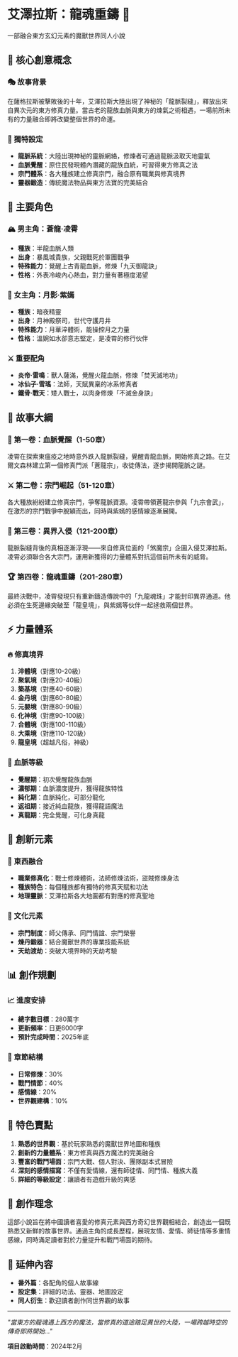 # 艾澤拉斯：龍魂重鑄 🐉

一部融合東方玄幻元素的魔獸世界同人小說

## 🌟 核心創意概念

### 🎭 故事背景
在薩格拉斯被擊敗後的十年，艾澤拉斯大陸出現了神秘的「龍脈裂縫」，釋放出來自異次元的東方修真力量。當古老的龍族血脈與東方的煉氣之術相遇，一場前所未有的力量融合即將改變整個世界的命運。

### 🏮 獨特設定
- **龍脈系統**：大陸出現神秘的靈脈網絡，修煉者可通過龍脈汲取天地靈氣
- **血脈覺醒**：原住民發現體內潛藏的龍族血統，可習得東方修真之法
- **宗門體系**：各大種族建立修真宗門，融合原有職業與修真境界
- **靈器鍛造**：傳統魔法物品與東方法寶的完美結合

## 👥 主要角色

### 🏔️ 男主角：蒼龍·凌霄
- **種族**：半龍血脈人類
- **出身**：暴風城貴族，父親戰死於軍團戰爭
- **特殊能力**：覺醒上古青龍血脈，修煉「九天御龍訣」
- **性格**：外表冷峻內心熱血，對力量有著極度渴望

### 🌸 女主角：月影·紫嫣
- **種族**：暗夜精靈
- **出身**：月神殿祭司，世代守護月井
- **特殊能力**：月華淬體術，能操控月之力量
- **性格**：溫婉如水卻意志堅定，是凌霄的修行伙伴

### ⚔️ 重要配角
- **炎帝·雷鳴**：獸人薩滿，覺醒火龍血脈，修煉「焚天滅地功」
- **冰仙子·雪瑤**：法師，天賦異稟的冰系修真者
- **鐵骨·戰天**：矮人戰士，以肉身修煉「不滅金身訣」

## 📖 故事大綱

### 🌅 第一卷：血脈覺醒（1-50章）
凌霄在探索東瘟疫之地時意外跌入龍脈裂縫，覺醒青龍血脈，開始修真之路。在艾爾文森林建立第一個修真門派「蒼龍宗」，收徒傳法，逐步揭開龍脈之謎。

### ⚔️ 第二卷：宗門崛起（51-120章）
各大種族紛紛建立修真宗門，爭奪龍脈資源。凌霄帶領蒼龍宗參與「九宗會武」，在激烈的宗門戰爭中脫穎而出，同時與紫嫣的感情線逐漸展開。

### 🌌 第三卷：異界入侵（121-200章）
龍脈裂縫背後的真相逐漸浮現——來自修真位面的「煞魔宗」企圖入侵艾澤拉斯。凌霄必須聯合各大宗門，運用新獲得的力量體系對抗這個前所未有的威脅。

### 🏆 第四卷：龍魂重鑄（201-280章）
最終決戰中，凌霄發現只有重新鑄造傳說中的「九龍魂珠」才能封印異界通道。他必須在生死邊緣突破至「龍皇境」，與紫嫣等伙伴一起拯救兩個世界。

## ⚡ 力量體系

### 🔥 修真境界
1. **淬體境**（對應10-20級）
2. **聚氣境**（對應20-40級）
3. **築基境**（對應40-60級）
4. **金丹境**（對應60-80級）
5. **元嬰境**（對應80-90級）
6. **化神境**（對應90-100級）
7. **合體境**（對應100-110級）
8. **大乘境**（對應110-120級）
9. **龍皇境**（超越凡俗，神級）

### 🎯 血脈等級
- **覺醒期**：初次覺醒龍族血脈
- **濃郁期**：血脈濃度提升，獲得龍族特性
- **純化期**：血脈純化，可部分龍化
- **返祖期**：接近純血龍族，獲得龍語魔法
- **真龍期**：完全覺醒，可化身真龍

## 🏮 創新元素

### 🎪 東西融合
- **職業修真化**：戰士修煉體術，法師修煉法術，盜賊修煉身法
- **種族特色**：每個種族都有獨特的修真天賦和功法
- **地理靈脈**：艾澤拉斯各大地圖都有對應的修真聖地

### 🎨 文化元素
- **宗門制度**：師父傳承、同門情誼、宗門榮譽
- **煉丹鍛器**：結合魔獸世界的專業技能系統
- **天劫渡劫**：突破大境界時的天劫考驗

## 📊 創作規劃

### 📈 進度安排
- **總字數目標**：280萬字
- **更新頻率**：日更6000字
- **預計完成時間**：2025年底

### 🎯 章節結構
- **日常修煉**：30%
- **戰鬥情節**：40%
- **感情線**：20%
- **世界觀建構**：10%

## 🎪 特色賣點

1. **熟悉的世界觀**：基於玩家熟悉的魔獸世界地圖和種族
2. **創新的力量體系**：東方修真與西方魔法的完美融合
3. **豐富的戰鬥場面**：宗門大戰、個人對決、團隊副本式冒險
4. **深刻的感情描寫**：不僅有愛情線，還有師徒情、同門情、種族大義
5. **詳細的等級設定**：讓讀者有遊戲升級的爽感

## 💭 創作理念

這部小說旨在將中國讀者喜愛的修真元素與西方奇幻世界觀相結合，創造出一個既熟悉又新鮮的故事世界。通過主角的成長歷程，展現友情、愛情、師徒情等多重情感線，同時滿足讀者對於力量提升和戰鬥場面的期待。

## 🔗 延伸內容

- **番外篇**：各配角的個人故事線
- **設定集**：詳細的功法、靈器、地圖設定
- **同人衍生**：歡迎讀者創作同世界觀的故事

---

*"當東方的龍魂遇上西方的魔法，當修真的道途踏足異世的大陸，一場跨越時空的傳奇即將開始..."*

**項目啟動時間**：2024年2月 